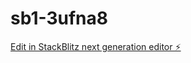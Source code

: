 # sb1-3ufna8

[Edit in StackBlitz next generation editor ⚡️](https://stackblitz.com/~/github.com/service-tbz/sb1-3ufna8)